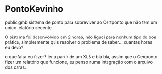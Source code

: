 # PontoKevinho
public gmb sistema de ponto para sobreviver ao Certponto que não tem um unico relatório decente

O sistema foi desenvolvido em 2 horas, não liguei para nenhum tipo de boa prática, simplesmente quis resolver o problema de saber...
quantas horas eu devo?

o que falta eu fazer? ler a partir de um XLS e bla bla, assim que o Certponto fizer um relatório que funcione, eu penso numa integração com o arquivo dos caras.

